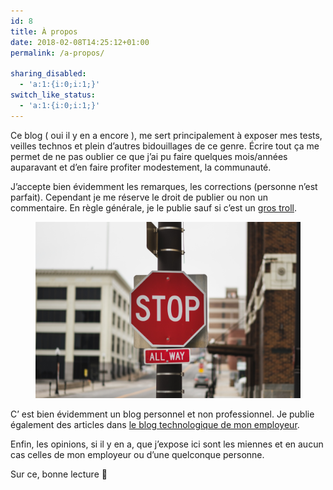 ```yaml
---
id: 8
title: À propos
date: 2018-02-08T14:25:12+01:00
permalink: /a-propos/

sharing_disabled:
  - 'a:1:{i:0;i:1;}'
switch_like_status:
  - 'a:1:{i:0;i:1;}'
---
```

<p class="has-drop-cap">
  Ce blog ( oui il y en a encore ), me sert principalement à exposer mes tests, veilles technos et plein d&rsquo;autres bidouillages de ce genre. Écrire tout ça me permet de ne pas oublier ce que j&rsquo;ai pu faire quelques mois/années auparavant et d&rsquo;en faire profiter modestement, la communauté.
</p>

  
J&rsquo;accepte bien évidemment les remarques, les corrections (personne n&rsquo;est parfait). Cependant je me réserve le droit de publier ou non un commentaire. En règle générale, je le publie sauf si c&rsquo;est un [gros troll](https://fr.wikipedia.org/wiki/Troll_(Internet)).

<div class="wp-block-image">
  <figure class="aligncenter size-large"><img src="/assets/images/2020/01/john-matychuk-djdcb11aboq-unsplash.jpg?w=1024" alt="" class="wp-image-262" /></figure>
</div>

C&rsquo; est bien évidemment un blog personnel et non professionnel. Je publie également des articles dans [le blog technologique de mon employeur](https://blog.worldline.tech/).  
  
Enfin, les opinions, si il y en a, que j&rsquo;expose ici sont les miennes et en aucun cas celles de mon employeur ou d&rsquo;une quelconque personne.  
  
Sur ce, bonne lecture 🙂